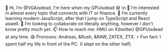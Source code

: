 👋 Hi, I’m @VGAisdead, I'm here when my GPUisdead 😅 \n
👀 I’m interested in almost every topic that connects with IT or finance.
🌱 I’m currently learning modern JavaScript, after that I jump on TypeScript and React aswell.
💞️ I’m looking to collaborate on literally anything, however I don't know pretty much yet.
📫 How to reach me: HMU on X(twitter) @GPUisdead at any time.
😄 Pronouns: Andreas, &Rush, &RAW, ZATEX, ZTX.
⚡ Fun fact: I spent half my life in front of the PC. (I slept on the other half)
